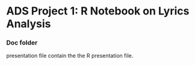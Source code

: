# ADS Project 1:  R Notebook on Lyrics Analysis

### Doc folder

presentation file contain the the R presentation file.
